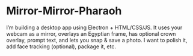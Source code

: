 # Mirror-Mirror-Pharaoh
I’m building a desktop app using Electron + HTML/CSS/JS. It uses your webcam as a mirror, overlays an Egyptian frame, has optional crown overlay, prompt text, and lets you snap &amp; save a photo. I want to polish it, add face tracking (optional), package it, etc.
